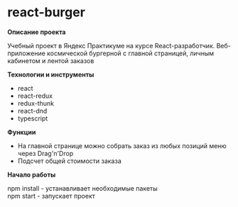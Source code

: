 # react-burger

**Описание проекта**

Учебный проект в Яндекс Практикуме на курсе React-разработчик. 
Веб-приложение космической бургерной с главной страницей, личным кабинетом и лентой заказов

**Технологии и инструменты**

* react
* react-redux
* redux-thunk
* react-dnd
* typescript

**Функции**

* На главной странице можно собрать заказ из любых позиций меню через Drag'n'Drop
* Подсчет общей стоимости заказа

**Начало работы**

npm install - устанавливает необходимые пакеты<br/>
npm start - запускает проект<br/>

<!-- **Cсылка на страницу проекта**

* [Ссылка: "react-burger"]() -->
